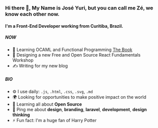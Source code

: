### Hi there 👋, My Name is José Yuri, but you can call me Zé, we know each other now.



#### I'm a Front-End Developer working from Curitiba, Brazil.

##### NOW

- 📖 Learning OCAML and Functional Programming [The Book](https://www.cs.cornell.edu/courses/cs3110/2020fa/textbook/)
- 💅 Designing a new Free and Open Source React Fundamentals Workshop
- ✍ Writing for my new blog

##### BIO

- ⚙️ I use daily: `.js`, `.html`, `.css`, `.svg`, `.md`
- 🌍 Looking for opportunities to make positive impact on the world
- 🌱 Learning all about **Open Source**
- 💬 Ping me about **design**, **branding**, **laravel**, **development**, **design thinking**
- ⚡️ Fun fact: I'm a huge fan of Harry Potter
